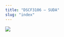 ```yaml
---
title: "DSCF3106 – SUDA"
slug: "index"
---
```


[![](/wp-content/2007/11/DSCF3106-300x225.jpg)](/wp-content/2007/11/DSCF3106.jpg)